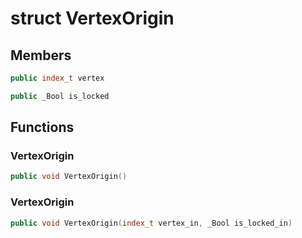 # struct VertexOrigin


## Members

```cpp
public index_t vertex
```

```cpp
public _Bool is_locked
```



## Functions

### VertexOrigin

```cpp
public void VertexOrigin()
```


### VertexOrigin

```cpp
public void VertexOrigin(index_t vertex_in, _Bool is_locked_in)
```




